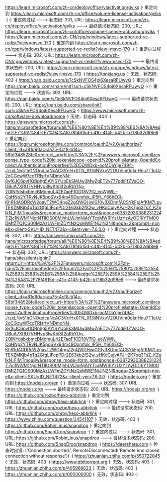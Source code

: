 https://learn.microsoft.com/zh-cn/deployoffice/vlactivation/gvlks (· 重定向到 https://learn.microsoft.com/zh-cn/office/volume-license-activation/gvlks ·)
(· 重定向过程 ---> 状态码: 301, URL: https://learn.microsoft.com/zh-cn/deployoffice/vlactivation/gvlks ---> 最终请求状态码: 200, URL: https://learn.microsoft.com/zh-cn/office/volume-license-activation/gvlks ·)
https://learn.microsoft.com/zh-CN/cpp/windows/latest-supported-vc-redist?view=msvc-170 (· 重定向到 https://learn.microsoft.com/zh-cn/cpp/windows/latest-supported-vc-redist?view=msvc-170 ·)
(· 重定向过程 ---> 状态码: 302, URL: https://learn.microsoft.com/zh-CN/cpp/windows/latest-supported-vc-redist?view=msvc-170 ---> 最终请求状态码: 200, URL: https://learn.microsoft.com/zh-cn/cpp/windows/latest-supported-vc-redist?view=msvc-170 ·)
https://tonkiang.us (· 无效，状态码: 403 ·)
https://pan.baidu.com/s/1cSkNVFOS4pi6XesaRFUwyQ (· 重定向到 https://pan.baidu.com/share/init?surl=cSkNVFOS4pi6XesaRFUwyQ ·)
(· 重定向过程 ---> 状态码: 302, URL: https://pan.baidu.com/s/1cSkNVFOS4pi6XesaRFUwyQ ---> 最终请求状态码: 200, URL: https://pan.baidu.com/share/init?surl=cSkNVFOS4pi6XesaRFUwyQ ·)
https://www.microsoft.com/zh-cn/software-download/home (· 无效，状态码: 404 ·)
https://answers.microsoft.com/zh-hans/microsoftedge/forum/all/%E6%80%8E%E4%B9%88%E6%8A%8Aedge%E7%9A%84%E7%94%A8/78f4615d-c41b-4145-b42b-b718b32d98e8 (· 重定向到 https://login.microsoftonline.com/common/oauth2/v2.0/authorize?client_id=a81d90ac-aa75-4cf8-b14c-58bf348528fe&redirect_uri=https%3A%2F%2Fanswers.microsoft.com&response_type=code%20id_token&scope=openid%20profile&state=OpenIdConnect.AuthenticationProperties%3D5QWDxb-ooMDaYije7494-JrzxLNv51hGNOqdcaNcAC3VrrHx0TN_R13iiNVxvV2OUVim0dknHnu7T1oUz2oCGcwW7cqTRIsrtVNDmoNN-8yf6JC6pvl1QBphg5AYISYUbEkSMUw3MwZqET2y777pdiFfZVsOO-DBuA7XRU7VHHvp3lwKhi3f2qRbYUg-2OlNYdsbxbmcBMomuL42E7aqF1OD18V7lQ_eoWjWIL-CqHNp2YTRvNJK5poSVx94m49Oumfok_lP5H_Y66hECl-KhR1dAGDRcW2gavT2WO4pgZ2gQWGHwiG10y3XDnnfACSYkFpjAfKM7LpvTEKZMKjb4pTq2GfgLIFcpPDr2E63kb2fS2w_yHKdCujvAPJH2K7pq3TsZ_KZgIkN_FiMTmou8w&response_mode=form_post&nonce=638729303882312247.Zjc1NWM1NjctNTllOS00MjhhLWJmNjAtYTcxMWRlYzUzYzAyODRiYTM0ODMtZTQ1OS00MzAzLWFmZDYtNzQxMWE1NjJlN2Nl&nopa=2&prompt=none&x-client-SKU=ID_NET472&x-client-ver=7.6.0.0 ·)
(· 重定向过程 ---> 状态码: 302, URL: https://answers.microsoft.com/zh-hans/microsoftedge/forum/all/%E6%80%8E%E4%B9%88%E6%8A%8Aedge%E7%9A%84%E7%94%A8/78f4615d-c41b-4145-b42b-b718b32d98e8 ---> 状态码: 302, URL: https://answers.microsoft.com/zh-hans/site/silentsignin?returnUrl=https%3A%2F%2Fanswers.microsoft.com%2Fzh-hans%2Fmicrosoftedge%2Fforum%2Fall%2F%25E6%2580%258E%25E4%25B9%2588%25E6%258A%258Aedge%25E7%259A%2584%25E7%2594%25A8%2F78f4615d-c41b-4145-b42b-b718b32d98e8 ---> 最终请求状态码: 200, URL: https://login.microsoftonline.com/common/oauth2/v2.0/authorize?client_id=a81d90ac-aa75-4cf8-b14c-58bf348528fe&redirect_uri=https%3A%2F%2Fanswers.microsoft.com&response_type=code%20id_token&scope=openid%20profile&state=OpenIdConnect.AuthenticationProperties%3D5QWDxb-ooMDaYije7494-JrzxLNv51hGNOqdcaNcAC3VrrHx0TN_R13iiNVxvV2OUVim0dknHnu7T1oUz2oCGcwW7cqTRIsrtVNDmoNN-8yf6JC6pvl1QBphg5AYISYUbEkSMUw3MwZqET2y777pdiFfZVsOO-DBuA7XRU7VHHvp3lwKhi3f2qRbYUg-2OlNYdsbxbmcBMomuL42E7aqF1OD18V7lQ_eoWjWIL-CqHNp2YTRvNJK5poSVx94m49Oumfok_lP5H_Y66hECl-KhR1dAGDRcW2gavT2WO4pgZ2gQWGHwiG10y3XDnnfACSYkFpjAfKM7LpvTEKZMKjb4pTq2GfgLIFcpPDr2E63kb2fS2w_yHKdCujvAPJH2K7pq3TsZ_KZgIkN_FiMTmou8w&response_mode=form_post&nonce=638729303882312247.Zjc1NWM1NjctNTllOS00MjhhLWJmNjAtYTcxMWRlYzUzYzAyODRiYTM0ODMtZTQ1OS00MzAzLWFmZDYtNzQxMWE1NjJlN2Nl&nopa=2&prompt=none&x-client-SKU=ID_NET472&x-client-ver=7.6.0.0 ·)
https://nodejs.org (· 重定向到 https://nodejs.org/en ·)
(· 重定向过程 ---> 状态码: 307, URL: https://nodejs.org/ ---> 最终请求状态码: 200, URL: https://nodejs.org/en ·)
https://github.com/rozbo/hexo-abbrlink (· 重定向到 https://github.com/ohroy/hexo-abbrlink ·)
(· 重定向过程 ---> 状态码: 301, URL: https://github.com/rozbo/hexo-abbrlink ---> 最终请求状态码: 200, URL: https://github.com/ohroy/hexo-abbrlink ·)
https://www.zhihu.com/question/34541107 (· 无效，状态码: 403 ·)
https://github.com/RobinLinus/snapdrop (· 重定向到 https://github.com/SnapDrop/snapdrop ·)
(· 重定向过程 ---> 状态码: 301, URL: https://github.com/RobinLinus/snapdrop ---> 最终请求状态码: 200, URL: https://github.com/SnapDrop/snapdrop ·)
https://deershare.com (· 检查时出错: ('Connection aborted.', RemoteDisconnected('Remote end closed connection without response')) ·)
https://zhuanlan.zhihu.com/p/550722045 (· 无效，状态码: 403 ·)
https://www.qbittorrent.org (· 无效，状态码: 403 ·)
https://zhuanlan.zhihu.com/p/405968623 (· 无效，状态码: 403 ·)
https://zhuanlan.zhihu.com/p/000000000 (· 无效，状态码: 403 ·)
